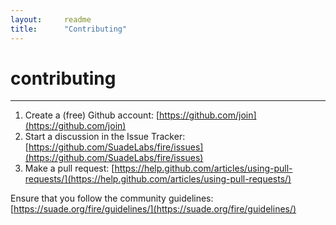 ```yaml
---
layout:     readme
title:      "Contributing"
---
```


# contributing

---

1. Create a (free) Github account: [https://github.com/join](https://github.com/join)
2. Start a discussion in the Issue Tracker: [https://github.com/SuadeLabs/fire/issues](https://github.com/SuadeLabs/fire/issues)
3. Make a pull request: [https://help.github.com/articles/using-pull-requests/](https://help.github.com/articles/using-pull-requests/)


Ensure that you follow the community guidelines: [https://suade.org/fire/guidelines/](https://suade.org/fire/guidelines/)
